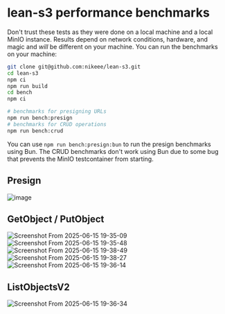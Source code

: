 # lean-s3 performance benchmarks

Don't trust these tests as they were done on a local machine and a local MinIO instance. Results depend on network conditions, hardware, and magic and _will_ be different on your machine. You can run the benchmarks on your machine:
```sh
git clone git@github.com:nikeee/lean-s3.git
cd lean-s3
npm ci
npm run build
cd bench
npm ci

# benchmarks for presigning URLs
npm run bench:presign
# benchmarks for CRUD operations
npm run bench:crud
```

You can use `npm run bench:presign:bun` to run the presign benchmarks using Bun. The CRUD benchmarks don't work using Bun due to some bug that prevents the MinIO testcontainer from starting.

## Presign
![image](https://github.com/user-attachments/assets/711c0338-e67f-4c9e-a127-d15e82032050)

## GetObject / PutObject
![Screenshot From 2025-06-15 19-35-09](https://github.com/user-attachments/assets/9b3d90b9-e1da-48bc-a714-1b6cd1ef2c1a)
![Screenshot From 2025-06-15 19-35-48](https://github.com/user-attachments/assets/1be1ef20-ed31-461f-9809-dd216bb2e2c0)
![Screenshot From 2025-06-15 19-38-49](https://github.com/user-attachments/assets/8f48afbe-f4d2-4e3d-bc0f-6762a2630d13)
![Screenshot From 2025-06-15 19-38-27](https://github.com/user-attachments/assets/7e0f7338-a649-4975-bf58-63a252ccff54)
![Screenshot From 2025-06-15 19-36-14](https://github.com/user-attachments/assets/0f14f61f-037c-4311-91f7-5c0b4aa17486)

## ListObjectsV2
![Screenshot From 2025-06-15 19-36-34](https://github.com/user-attachments/assets/ac947efa-dd69-46e6-b55c-ede518a2a1fe)
